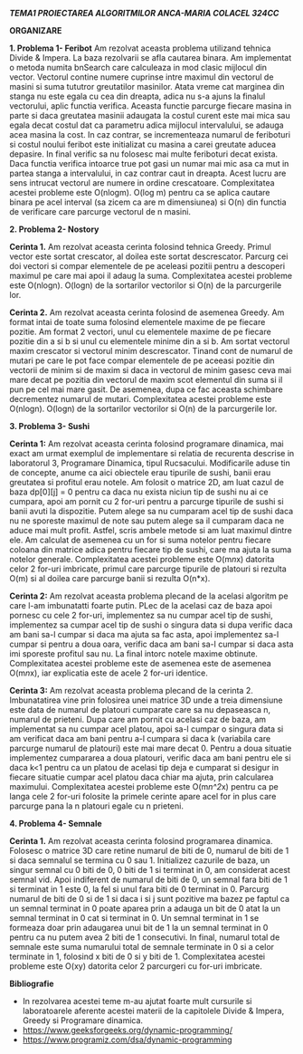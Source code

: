 ***TEMA1 PROIECTAREA ALGORITMILOR ANCA-MARIA COLACEL 324CC***

**ORGANIZARE**

**1. Problema 1- Feribot**
Am rezolvat aceasta problema utilizand tehnica Divide & Impera. La baza rezolvarii se afla cautarea binara. Am implementat o metoda numita bnSearch care calculeaza in mod clasic mijlocul din vector. Vectorul contine numere cuprinse intre maximul din vectorul de masini si suma tututror greutatilor masinilor. Atata vreme cat marginea din stanga nu este egala cu cea din dreapta, adica nu s-a ajuns la finalul vectorului, aplic functia verifica. Aceasta functie parcurge fiecare masina in parte si daca greutatea masinii adaugata la costul curent este mai mica sau egala decat costul dat ca parametru adica mijlocul intervalului, se adauga acea masina la cost. In caz contrar, se incrementeaza numarul de feriboturi si costul noului feribot este initializat cu masina a carei greutate aducea depasire. In final verific sa nu folosesc mai multe feriboturi decat exista.
Daca functia verifica intoarce true pot gasi un numar mai mic asa ca mut in partea stanga a intervalului, in caz contrar caut in dreapta. Acest lucru are sens intrucat vectorul are numere in ordine crescatoare.
Complexitatea acestei probleme este O(nlogm). O(log m) pentru ca se aplica cautare binara pe acel interval (sa zicem ca are m dimensiunea) si O(n) din functia de verificare care parcurge vectorul de
n masini.

**2. Problema 2- Nostory**

**Cerinta 1.**
Am rezolvat aceasta cerinta folosind tehnica Greedy. Primul vector este sortat crescator, al doilea este sortat descrescator. Parcurg cei doi vectori si compar elementele de pe aceleasi pozitii pentru a descoperi maximul pe care mai apoi il adaug la suma.
Complexitatea acestei probleme este O(nlogn). O(logn) de la sortarilor vectorilor si O(n) de la parcurgerile lor.

**Cerinta 2.**
Am rezolvat aceasta cerinta folosind de asemenea Greedy. Am format intai de toate suma folosind elementele maxime de pe fiecare pozitie. Am format 2 vectori, unul cu elementele maxime de pe fiecare pozitie din a si b si unul cu elementele minime din a si b.
Am sortat vectorul maxim crescator si vectorul minim descrescator. Tinand cont de numarul de mutari pe care le pot face compar elementele de pe aceeasi pozitie din vectorii de minim si de maxim si daca in vectorul de minim gasesc ceva mai mare decat pe pozitia din vectorul de maxim scot elementul din suma si il pun pe cel mai mare gasit. De asemenea, dupa ce fac aceasta schimbare decrementez numarul de mutari.
Complexitatea acestei probleme este O(nlogn). O(logn) de la sortarilor vectorilor si O(n) de la parcurgerile lor.

**3. Problema 3- Sushi**

**Cerinta 1:**
Am rezolvat aceasta cerinta folosind programare dinamica, mai exact am urmat exemplul de implementare si relatia de recurenta descrise in laboratorul 3, Programare Dinamica, tipul Rucsacului.
Modificarile aduse tin de concepte, anume ca aici obiectele erau tipurile de sushi, banii erau greutatea si profitul erau notele. Am folosit o matrice 2D, am luat cazul de baza dp[0][j] = 0 pentru ca daca nu exista niciun tip de sushi nu ai ce cumpara, apoi am pornit cu 2 for-uri pentru a parcurge tipurile de sushi si banii avuti la dispozitie. Putem alege sa nu cumparam acel tip de sushi daca nu ne sporeste maximul de note sau putem alege sa il cumparam daca ne aduce mai mult profit. Astfel, scris ambele metode si am luat maximul dintre ele. Am calculat de asemenea cu un for si suma notelor pentru fiecare coloana din matrice adica pentru fiecare tip de sushi, care ma ajuta la suma notelor generale.
Complexitatea acestei probleme este O(m*n*x) datorita celor 2 for-uri imbricate, primul care parcurge tipurile de platouri si rezulta O(m) si al doilea care parcurge banii si rezulta O(n*x).

**Cerinta 2:** Am rezolvat aceasta problema plecand de la acelasi algoritm pe care l-am imbunatatti foarte putin. PLec de la acelasi caz de baza apoi pornesc cu cele 2 for-uri, implementez sa nu cumpar acel tip de sushi, implementez sa cumpar acel tip de sushi o singura data si dupa verific daca am bani sa-l cumpar si daca ma ajuta sa fac asta, apoi implementez sa-l cumpar si pentru a doua oara, verific daca am bani sa-l cumpar si daca asta imi sporeste profitul sau nu. La final intorc notele maxime obtinute.
Complexitatea acestei probleme este de asemenea este de asemenea O(m*n*x), iar explicatia este de acele 2 for-uri identice.

**Cerinta 3:** Am rezolvat aceasta problema plecand de la cerinta 2. Imbunatatirea vine prin folosirea unei matrice 3D unde a treia dimensiune este data de numarul de platouri cumparate care sa nu depaseasca n, numarul de prieteni. Dupa care am pornit cu acelasi caz de baza, am implementat sa nu cumpar acel platou, apoi sa-l cumpar o singura data si am verificat daca am bani pentru a-l cumpara si daca k (variabila care parcurge numarul de platouri) este mai mare decat 0. Pentru a doua situatie implementez cumpararea a doua platouri, verific daca am bani pentru ele si daca k<1 pentru ca un platou de acelasi tip deja e cumparat si desigur in fiecare situatie cumpar acel platou daca chiar ma ajuta, prin calcularea maximului.
Complexitatea acestei probleme este O(m*n^2*x) pentru ca pe langa cele 2 for-uri folosite la primele cerinte apare acel for in plus care parcurge pana la n platouri egale cu n prieteni.

**4. Problema 4- Semnale**

**Cerinta 1.** Am rezolvat aceasta cerinta folosind programarea dinamica. Folosesc o matrice 3D care retine numarul de biti de 0, numarul de biti de 1 si daca semnalul se termina cu 0 sau 1. Initializez cazurile de baza, un singur semnal cu 0 biti de 0, 0 biti de 1 si terminat in 0, am considerat acest semnal vid. Apoi indiferent de numarul de biti de 0, un semnal fara biti de 1 si terminat in 1 este 0, la fel si unul fara biti de 0 terminat in 0. Parcurg numarul de biti de 0 si de 1 si daca i si j sunt pozitive ma bazez pe faptul ca un semnal terminat in 0 poate aparea prin a adauga un bit de 0 atat la un semnal terminat in 0 cat si terminat in 0. Un semnal terminat in 1 se formeaza doar prin adaugarea unui bit de 1 la un semnal terminat in 0 pentru ca nu putem avea 2 biti de 1 consecutivi.
In final, numarul total de semnale este suma numarului total de semnale terminate in 0 si a celor terminate in 1, folosind x biti de 0 si y biti de 1.
Complexitatea acestei probleme este O(xy) datorita celor 2 parcurgeri cu for-uri imbricate.

**Bibliografie**
- In rezolvarea acestei teme m-au ajutat foarte mult cursurile si laboratoarele aferente acestei materii de la capitolele Divide & Impera, Greedy si Programare dinamica.
- https://www.geeksforgeeks.org/dynamic-programming/
- https://www.programiz.com/dsa/dynamic-programming
